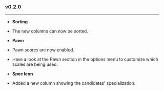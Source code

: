 ### v0.2.0
---
* **Sorting**
 * The new columns can now be sorted.

* **Pawn**
 * Pawn scores are now enabled.
 * Have a look at the Pawn section in the options menu to customize which scales are being used.

* **Spec Icon**
 * Added a new column showing the candidates' specialization.
